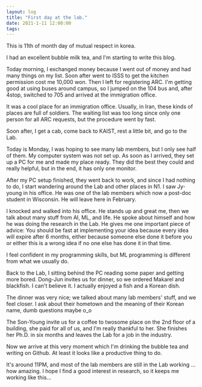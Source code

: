 ```yaml
---
layout: log
title: "First day at the lab."
date: 2021-1-11 12:00:00
tags:
---
```


This is 11th of month day of mutual respect in korea.

I had an excellent bubble milk tea, and I'm starting to write this blog.

Today morning, I exchanged money because I went out of money and had many things on my list.
Soon after went to ISSS to get the kitchen permission cost me 10,000 won.
Then I left for registering ARC. I'm getting good at using buses around campus, so I jumped on the 104 bus and, after 4stop, switched to 705 and arrived at the immigration office.


It was a cool place for an immigration office. Usually, in Iran, these kinds of places are full of soldiers.
The waiting list was too long since only one person for all ARC requests, but the procedure went by fast.


Soon after, I get a cab, come back to KAIST, rest a little bit, and go to the Lab.


Today is Monday, I was hoping to see many lab members, but I only see half of them. My computer system was not set up.
As soon as I arrived, they set up a PC for me and made my place ready. They did the best they could and really helpful, but in the end, it has only one monitor.


After my PC setup finished, they went back to work, and since I had nothing to do, I start wandering around the Lab and other places in N1. 
I saw Jy-young in his office. He was one of the lab members which now a post-doc student in Wisconsin. He will leave here in February. 

I knocked and walked into his office. He stands up and great me, then we talk about many stuff from AI, ML, and life. He spoke about himself and how he was doing the research in the Lab. He gives me one important piece of advice: You should be fast at implementing your idea because every idea will expire after 6 months, either because someone else done it before you or either this is a wrong idea if no one else has done it in that time.


I feel confident in my programming skills, but ML programming is different from what we usually do.


Back to the Lab, I sitting behind the PC reading some paper and getting more bored. Dong-Jun invites us for dinner, so we ordered Makarel and blackfish.
I can't believe it. I actually enjoyed a fish and a Korean dish.

The dinner was very nice; we talked about many lab members' stuff, and we feel closer. I ask about their hometown and the meaning of their Korean name, dumb questions maybe o_o

The Son-Young invite us for a coffee to twosome place on the 2nd floor of a building, she paid for all of us, and I'm really thankful to her.
She finishes her Ph.D. in six months and leaves the Lab for a job in the industry.


Now we arrive at this very moment which I'm drinking the bubble tea and writing on Github. At least it looks like a productive thing to do.

It's around 11PM, and most of the lab members are still in the Lab working ... how amazing. I hope I find a good interest in research, so it keeps me working like this...

